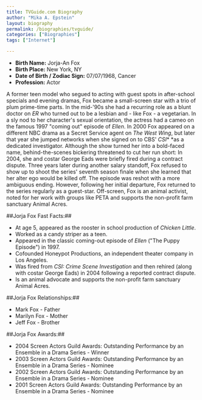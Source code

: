 ```yaml
---
title: TVGuide.com Biography
author: "Mika A. Epstein"
layout: biography
permalink: /biographies/tvguide/
categories: ["Biographies"]
tags: ["Internet"]

---
```


* **Birth Name:** Jorja-An Fox  
* **Birth Place:** New York, NY  
* **Date of Birth / Zodiac Sign:** 07/07/1968, Cancer  
* **Profession:** Actor

A former teen model who segued to acting with guest spots in after-school specials and evening dramas, Fox became a small-screen star with a trio of plum prime-time parts. In the mid-'90s she had a recurring role as a blunt doctor on *ER*&nbsp;who turned out to be a lesbian and - like Fox - a vegetarian. In a sly nod to her character's sexual orientation, the actress had a cameo on the famous 1997 "coming out" episode of *Ellen*. In 2000 Fox appeared on a different NBC drama as a Secret Service agent on *The West Wing*, but later that year she jumped networks when she signed on to CBS' *CSI**&nbsp;*as a dedicated investigator. Although the show turned her into a bold-faced name, behind-the-scenes bickering threatened to cut her run short: In 2004, she and costar George Eads were briefly fired during a contract dispute. Three years later during another salary standoff, Fox refused to show up to shoot the series' seventh season finale when she learned that her alter ego would be killed off. The episode was reshot with a more ambiguous ending. However, following her initial departure, Fox returned to the series regularly as a guest-star. Off-screen, Fox is an animal activist, noted for her work with groups like PETA and supports the non-profit farm sanctuary Animal Acres.

##Jorja Fox Fast Facts:##  
* At age 5,&nbsp;appeared as the rooster in school production of&nbsp;*Chicken Little*.  
* Worked as a candy striper as a teen.  
* Appeared in the classic coming-out episode of *Ellen* ("The Puppy Episode") in 1997.  
* Cofounded Honeypot Productions, an independent theater company in Los Angeles.  
* Was fired from *CSI: Crime Scene Investigation* and then rehired (along with costar George Eads) in 2004 following a reported contract dispute.  
* Is an animal advocate and supports the non-profit farm sanctuary Animal Acres.

##Jorja Fox Relationships:##  
* Mark Fox - Father  
* Marilyn Fox - Mother  
* Jeff Fox - Brother

##Jorja Fox Awards:##  
* 2004 Screen Actors Guild Awards: Outstanding Performance by an Ensemble in a Drama Series - Winner  
* 2003 Screen Actors Guild Awards: Outstanding Performance by an Ensemble in a Drama Series - Nominee  
* 2002 Screen Actors Guild Awards: Outstanding Performance by an Ensemble in a Drama Series - Nominee  
* 2001 Screen Actors Guild Awards: Outstanding Performance by an Ensemble in a Drama Series - Nominee  

